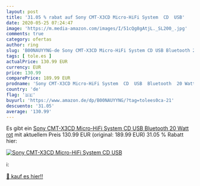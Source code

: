 ```yaml
---
layout: post
title: '31.05 % rabat auf Sony CMT-X3CD Micro-HiFi System  CD  USB'
date: 2020-05-25 07:24:47
image: 'https://m.media-amazon.com/images/I/51cQg8gAtjL._SL200_.jpg'
comments: true
category: ofertas
author: ring
slug: 'B00NAUYYNG-de Sony CMT-X3CD Micro-HiFi System CD USB Bluetooth 20 Watt rot'
tags: [ tole.es ]
actualPrice: 130.99 EUR
currency: EUR
price: 130.99
comparePrice: 189.99 EUR
prodname: 'Sony CMT-X3CD Micro-HiFi System  CD  USB  Bluetooth  20 Watt  rot'
country: 'de'
flag: '🇩🇪'
buyurl: 'https://www.amazon.de/dp/B00NAUYYNG/?tag=tolees0ca-21'
descuento: '31.05'
average: '130.99'
---
```


Es gibt ein [Sony CMT-X3CD Micro-HiFi System  CD  USB  Bluetooth  20 Watt  rot](https://www.amazon.de/dp/B00NAUYYNG/?tag=tolees0ca-21) mit aktuellem Preis 130.99 EUR (original: 189.99 EUR) 31.05 % Rabatt hier:

[![Sony CMT-X3CD Micro-HiFi System  CD  USB](https://m.media-amazon.com/images/I/51cQg8gAtjL._SL200_.jpg)](https://www.amazon.de/dp/B00NAUYYNG/?tag=tolees0ca-21)

ℹ️:


[🛒 kauf es hier!!](https://www.amazon.de/dp/B00NAUYYNG/?tag=tolees0ca-21)
